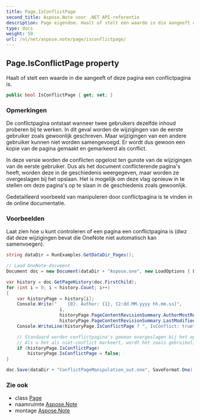 ```yaml
---
title: Page.IsConflictPage
second_title: Aspose.Note voor .NET API-referentie
description: Page eigendom. Haalt of stelt een waarde in die aangeeft of deze pagina een conflictpagina is.
type: docs
weight: 50
url: /nl/net/aspose.note/page/isconflictpage/
---
```

## Page.IsConflictPage property

Haalt of stelt een waarde in die aangeeft of deze pagina een conflictpagina is.

```csharp
public bool IsConflictPage { get; set; }
```

### Opmerkingen

De conflictpagina ontstaat wanneer twee gebruikers dezelfde inhoud proberen bij te werken. In dit geval worden de wijzigingen van de eerste gebruiker zoals gewoonlijk geschreven. Maar wijzigingen van een andere gebruiker kunnen niet worden samengevoegd. Er wordt dus gewoon een kopie van de pagina gemaakt en gemarkeerd als conflict.

In deze versie worden de conflicten opgelost ten gunste van de wijzigingen van de eerste gebruiker. Dus als het document conflicterende pagina's heeft, worden deze in de geschiedenis weergegeven, maar worden ze overgeslagen bij het opslaan. Het is mogelijk om deze vlag opnieuw in te stellen om deze pagina's op te slaan in de geschiedenis zoals gewoonlijk.

Gedetailleerd voorbeeld van manipuleren door conflictpagina is te vinden in de online documentatie.

### Voorbeelden

Laat zien hoe u kunt controleren of een pagina een conflictpagina is (dwz dat deze wijzigingen bevat die OneNote niet automatisch kan samenvoegen).

```csharp
string dataDir = RunExamples.GetDataDir_Pages();

// Laad OneNote-document
Document doc = new Document(dataDir + "Aspose.one", new LoadOptions { LoadHistory = true });

var history = doc.GetPageHistory(doc.FirstChild);
for (int i = 0; i < history.Count; i++)
{
    var historyPage = history[i];
    Console.Write("    {0}. Author: {1}, {2:dd.MM.yyyy hh.mm.ss}",
                    i,
                    historyPage.PageContentRevisionSummary.AuthorMostRecent,
                    historyPage.PageContentRevisionSummary.LastModifiedTime);
    Console.WriteLine(historyPage.IsConflictPage ? ", IsConflict: true" : string.Empty);

    // Standaard worden conflictpagina's gewoon overgeslagen bij het opslaan.
    // Als u het als niet-conflict markeert, wordt het zoals gebruikelijk in de geschiedenis opgeslagen.
    if (historyPage.IsConflictPage)
        historyPage.IsConflictPage = false;
}

doc.Save(dataDir + "ConflictPageManipulation_out.one", SaveFormat.One);
```

### Zie ook

* class [Page](../)
* naamruimte [Aspose.Note](../../page/)
* montage [Aspose.Note](../../../)


